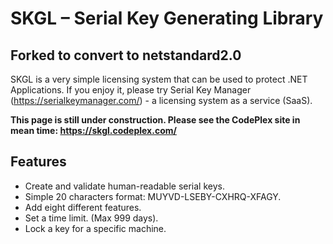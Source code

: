 # SKGL – Serial Key Generating Library

## Forked to convert to netstandard2.0

SKGL is a very simple licensing system that can be used to protect .NET Applications. If you enjoy it, please try Serial Key Manager (https://serialkeymanager.com/) - a licensing system as a service (SaaS).

__This page is still under construction. Please see the CodePlex site in mean time: https://skgl.codeplex.com/__

## Features
* Create and validate human-readable serial keys.
* Simple 20 characters format:  MUYVD-LSEBY-CXHRQ-XFAGY.
* Add eight different features.
* Set a time limit. (Max 999 days).
* Lock a key for a specific machine.
